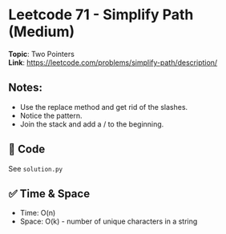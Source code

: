 # Leetcode 71 - Simplify Path (Medium)

**Topic**: Two Pointers  
**Link**: https://leetcode.com/problems/simplify-path/description/

## Notes: 
 - Use the replace method and get rid of the slashes. 
 - Notice the pattern. 
 - Join the stack and add a / to the beginning. 

## 🧪 Code
See `solution.py`

## ✅ Time & Space
- Time: O(n)
- Space: O(k) - number of unique characters in a string